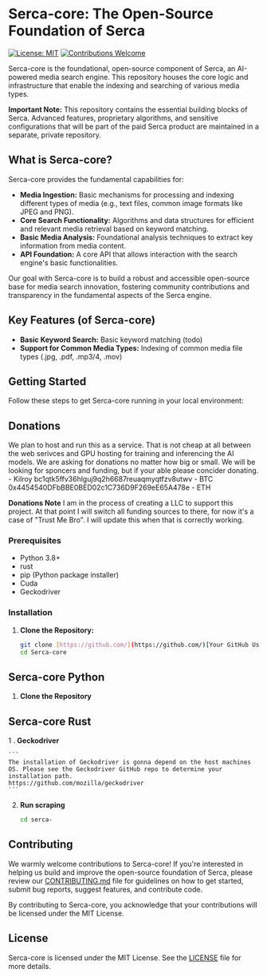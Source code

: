 # Serca-core: The Open-Source Foundation of Serca

[![License: MIT](https://img.shields.io/badge/License-MIT-yellow.svg)](https://opensource.org/licenses/MIT)
[![Contributions Welcome](https://img.shields.io/badge/Contributions-Welcome-brightgreen.svg)](CONTRIBUTING.md)

Serca-core is the foundational, open-source component of Serca, an AI-powered media search engine. This repository houses the core logic and infrastructure that enable the indexing and searching of various media types.

**Important Note:** This repository contains the essential building blocks of Serca. Advanced features, proprietary algorithms, and sensitive configurations that will be part of the paid Serca product are maintained in a separate, private repository.

## What is Serca-core?

Serca-core provides the fundamental capabilities for:

* **Media Ingestion:** Basic mechanisms for processing and indexing different types of media (e.g., text files, common image formats like JPEG and PNG).
* **Core Search Functionality:** Algorithms and data structures for efficient and relevant media retrieval based on keyword matching.
* **Basic Media Analysis:** Foundational analysis techniques to extract key information from media content.
* **API Foundation:** A core API that allows interaction with the search engine's basic functionalities.

Our goal with Serca-core is to build a robust and accessible open-source base for media search innovation, fostering community contributions and transparency in the fundamental aspects of the Serca engine.

## Key Features (of Serca-core)

* **Basic Keyword Search:** Basic keyword matching (todo)
* **Support for Common Media Types:** Indexing of common media file types (.jpg, .pdf, .mp3/4, .mov)

## Getting Started

Follow these steps to get Serca-core running in your local environment:

## Donations
We plan to host and run this as a service. That is not cheap at all between the web serivces and GPU hosting for training and inferencing the AI models. We are asking for donations no matter how big or small. We will be looking for sponcers and funding, but if your able please concider donating. - Kilroy
bc1qtk5ffv36hlguj9q2h6687reuaqmyqtfzv8utwv - BTC
0x4454540DFbBBE0BED02c1C736D9F269eE65A478e - ETH

**Donations Note**
I am in the process of creating a LLC to support this project. At that point I will switch all funding sources to there, for now it's a case of "Trust Me Bro". I will update this when that is correctly working.

### Prerequisites

* Python 3.8+
* rust
* pip (Python package installer)
* Cuda
* Geckodriver


### Installation

1.  **Clone the Repository:**

    ```bash
    git clone [https://github.com/](https://github.com/)[Your GitHub Username]/Serca-core.git
    cd Serca-core
    ```

## Serca-core Python

1. **Clone the Repository**

## Serca-core Rust

1 . **Geckodriver**

    ```
    The installation of Geckodriver is gonna depend on the host machines OS. Please see the Geckodriver GitHub repo to determine your installation path.
    https://github.com/mozilla/geckodriver
    ```

2. **Run scraping**

   ```bash
   cd serca-
   ```

## Contributing

We warmly welcome contributions to Serca-core! If you're interested in helping us build and improve the open-source foundation of Serca, please review our [CONTRIBUTING.md](CONTRIBUTING.md) file for guidelines on how to get started, submit bug reports, suggest features, and contribute code.

By contributing to Serca-core, you acknowledge that your contributions will be licensed under the MIT License.

## License

Serca-core is licensed under the MIT License. See the [LICENSE](LICENSE) file for more details.
